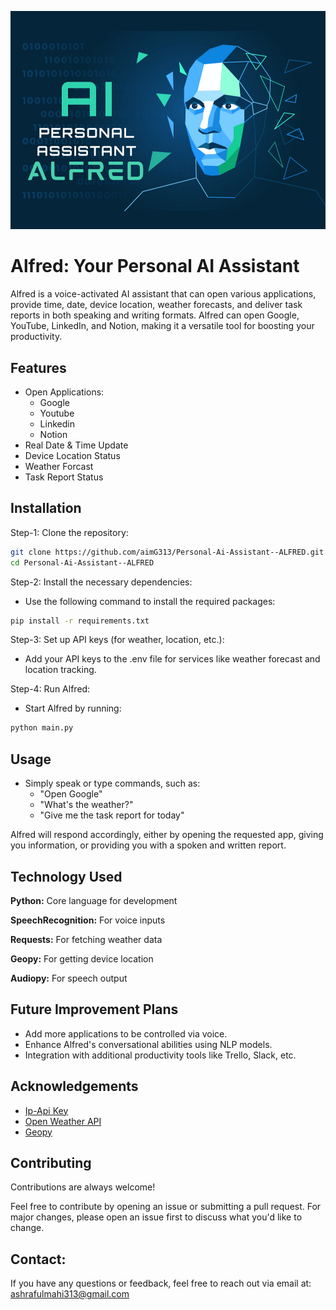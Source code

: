 
![Logo](https://github.com/aimG313/Personal-Ai-Assistant--ALFRED/blob/main/ALFRED.png)


# Alfred: Your Personal AI Assistant

Alfred is a voice-activated AI assistant that can open various applications, provide time, date, device location, weather forecasts, and deliver task reports in both speaking and writing formats. Alfred can open Google, YouTube, LinkedIn, and Notion, making it a versatile tool for boosting your productivity.




## Features

- Open Applications:
  - Google
  - Youtube
  - Linkedin
  - Notion
- Real Date & Time Update
- Device Location Status
- Weather Forcast
- Task Report Status


## Installation

Step-1: Clone the repository: 

```bash
git clone https://github.com/aimG313/Personal-Ai-Assistant--ALFRED.git
cd Personal-Ai-Assistant--ALFRED
```

Step-2: Install the necessary dependencies:

- Use the following command to install the required packages:

```bash
pip install -r requirements.txt
```
Step-3: Set up API keys (for weather, location, etc.):

- Add your API keys to the .env file for services like weather forecast and location tracking.

Step-4: Run Alfred:

- Start Alfred by running:

```bash
python main.py
```



    
## Usage

- Simply speak or type commands, such as:
  - "Open Google"
  - "What's the weather?"
  - "Give me the task report for today"
  
Alfred will respond accordingly, either by opening the requested app, giving you information, or providing you with a spoken and written report.


## Technology Used

**Python:** Core language for development

**SpeechRecognition:** For voice inputs

**Requests:** For fetching weather data

**Geopy:** For getting device location

**Audiopy:** For speech output

## Future Improvement Plans

- Add more applications to be controlled via voice.
- Enhance Alfred's conversational abilities using NLP models.
- Integration with additional productivity tools like Trello, Slack, etc.
## Acknowledgements

 - [Ip-Api Key](https://ipapi.com/)
 - [Open Weather API](https://openweathermap.org/api)
 - [Geopy](https://geopy.readthedocs.io/en/stable/)


## Contributing

Contributions are always welcome!

Feel free to contribute by opening an issue or submitting a pull request. For major changes, please open an issue first to discuss what you'd like to change.
## Contact:

If you have any questions or feedback, feel free to reach out via email at: ashrafulmahi313@gmail.com

